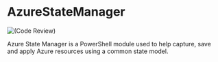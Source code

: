 # AzureStateManager

![(Code Review)](https://github.com/krowlandson/AzureStateManager/workflows/(Code%20Review)/badge.svg)

Azure State Manager is a PowerShell module used to help capture, save and apply Azure resources using a common state model.
